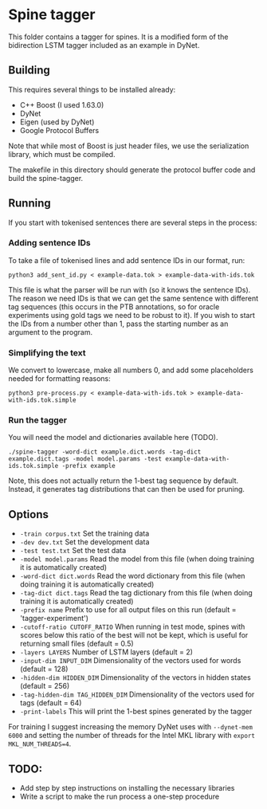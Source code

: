 # Spine tagger

This folder contains a tagger for spines.
It is a modified form of the bidirection LSTM tagger included as an example in DyNet.

## Building

This requires several things to be installed already:

- C++ Boost (I used 1.63.0)
- DyNet
- Eigen (used by DyNet)
- Google Protocol Buffers

Note that while most of Boost is just header files, we use the serialization library, which must be compiled.

The makefile in this directory should generate the protocol buffer code and build the spine-tagger.

## Running

If you start with tokenised sentences there are several steps in the process:

### Adding sentence IDs

To take a file of tokenised lines and add sentence IDs in our format, run:

```Shell
python3 add_sent_id.py < example-data.tok > example-data-with-ids.tok
```

This file is what the parser will be run with (so it knows the sentence IDs).
The reason we need IDs is that we can get the same sentence with different tag sequences (this occurs in the PTB annotations, so for oracle experiments using gold tags we need to be robust to it).
If you wish to start the IDs from a number other than 1, pass the starting number as an argument to the program.

### Simplifying the text

We convert to lowercase, make all numbers 0, and add some placeholders needed for formatting reasons:

```Shell
python3 pre-process.py < example-data-with-ids.tok > example-data-with-ids.tok.simple
```

### Run the tagger

You will need the model and dictionaries available here (TODO).

```Shell
./spine-tagger -word-dict example.dict.words -tag-dict example.dict.tags -model model.params -test example-data-with-ids.tok.simple -prefix example
```

Note, this does not actually return the 1-best tag sequence by default.
Instead, it generates tag distributions that can then be used for pruning.

## Options

- `-train corpus.txt` Set the training data
- `-dev dev.txt` Set the development data
- `-test test.txt` Set the test data
- `-model model.params` Read the model from this file (when doing training it is automatically created)
- `-word-dict dict.words` Read the word dictionary from this file (when doing training it is automatically created)
- `-tag-dict dict.tags` Read the tag dictionary from this file (when doing training it is automatically created)
- `-prefix name` Prefix to use for all output files on this run (default = 'tagger-experiment')
- `-cutoff-ratio CUTOFF_RATIO` When running in test mode, spines with scores below this ratio of the best will not be kept, which is useful for returning small files (default = 0.5)
- `-layers LAYERS` Number of LSTM layers (default = 2)
- `-input-dim INPUT_DIM` Dimensionality of the vectors used for words (default = 128)
- `-hidden-dim HIDDEN_DIM` Dimensionality of the vectors in hidden states (default = 256)
- `-tag-hidden-dim TAG_HIDDEN_DIM` Dimensionality of the vectors used for tags (default = 64)
- `-print-labels` This will print the 1-best spines generated by the tagger

For training I suggest increasing the memory DyNet uses with `--dynet-mem 6000` and setting the number of threads for the Intel MKL library with `export MKL_NUM_THREADS=4`.

## TODO:

- Add step by step instructions on installing the necessary libraries
- Write a script to make the run process a one-step procedure
